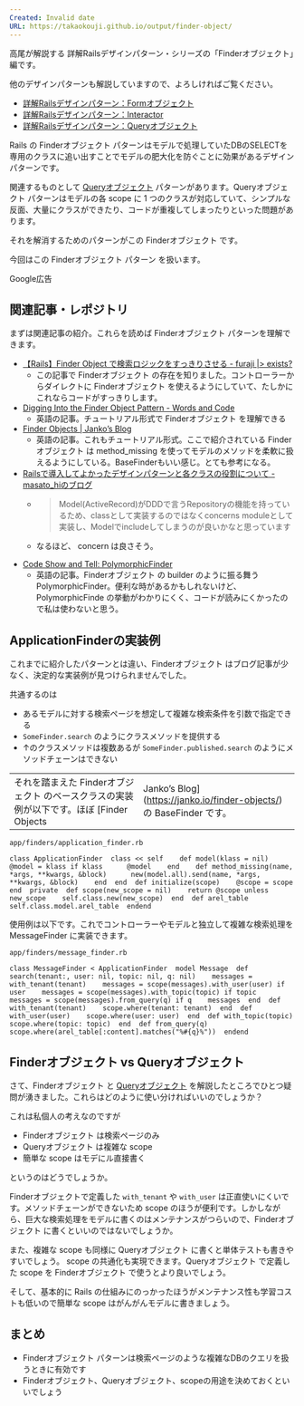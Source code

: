 ```yaml
---
Created: Invalid date
URL: https://takaokouji.github.io/output/finder-object/
---
```

高尾が解説する 詳解Railsデザインパターン・シリーズの「Finderオブジェクト」編です。

他のデザインパターンも解説していますので、よろしければご覧ください。

- [詳解Railsデザインパターン：Formオブジェクト](https://takaokouji.github.io/output/form-object/)
- [詳解Railsデザインパターン：Interactor](https://takaokouji.github.io/output/interactor/)
- [詳解Railsデザインパターン：Queryオブジェクト](https://takaokouji.github.io/output/query-object/)

Rails の Finderオブジェクト パターンはモデルで処理していたDBのSELECTを専用のクラスに追い出すことでモデルの肥大化を防ぐことに効果があるデザインパターンです。

関連するものとして [Queryオブジェクト](https://takaokouji.github.io/output/query-object/) パターンがあります。Queryオブジェクト パターンはモデルの各 scope に 1 つのクラスが対応していて、シンプルな反面、大量にクラスができたり、コードが重複してしまったりといった問題があります。

それを解消するためのパターンがこの Finderオブジェクト です。

今回はこの Finderオブジェクト パターン を扱います。

Google広告

## 関連記事・レポジトリ

まずは関連記事の紹介。これらを読めば Finderオブジェクト パターンを理解できます。

- [【Rails】Finder Object で検索ロジックをすっきりさせる - furaji |> exists?](https://furaji.hatenablog.jp/entry/2020/05/09/043924)
    - この記事で Finderオブジェクト の存在を知りました。コントローラーからダイレクトに Finderオブジェクト を使えるようにしていて、たしかにこれならコードがすっきりします。
- [Digging Into the Finder Object Pattern - Words and Code](http://vaidehijoshi.github.io/blog/2015/10/27/digging-into-the-finder-object-pattern/)
    - 英語の記事。チュートリアル形式で Finderオブジェクト を理解できる
- [Finder Objects | Janko’s Blog](https://janko.io/finder-objects/)
    - 英語の記事。これもチュートリアル形式。ここで紹介されている Finderオブジェクト は method_missing を使ってモデルのメソッドを柔軟に扱えるようにしている。BaseFinderもいい感じ。とても参考になる。
- [Railsで導入してよかったデザインパターンと各クラスの役割について - masato_hiのブログ](https://masato-hi.hatenablog.jp/entry/2016/03/19/161712)
    - > Model(ActiveRecord)がDDDで言うRepositoryの機能を持っているため、classとして実装するのではなくconcerns moduleとして実装し、Modelでincludeしてしまうのが良いかなと思っています
        
    - なるほど、 concern は良さそう。
- [Code Show and Tell: PolymorphicFinder](https://thoughtbot.com/blog/code-show-and-tell-polymorphic-finder)
    - 英語の記事。Finderオブジェクト の builder のように振る舞う PolymorphicFinder。便利な時があるかもしれないけど、PolymorphicFinde の挙動がわかりにくく、コードが読みにくかったので私は使わないと思う。

## ApplicationFinderの実装例

これまでに紹介したパターンとは違い、Finderオブジェクト はブログ記事が少なく、決定的な実装例が見つけられませんでした。

共通するのは

- あるモデルに対する検索ページを想定して複雑な検索条件を引数で指定できる
- `SomeFinder.search` のようにクラスメソッドを提供する
- ↑のクラスメソッドは複数あるが `SomeFinder.published.search` のようにメソッドチェーンはできない

|   |   |
|---|---|
|それを踏まえた Finderオブジェクト のベースクラスの実装例が以下です。ほぼ [Finder Objects|Janko’s Blog](https://janko.io/finder-objects/) の BaseFinder です。|

`app/finders/application_finder.rb`

```
class ApplicationFinder  class << self    def model(klass = nil)      @model = klass if klass      @model    end    def method_missing(name, *args, **kwargs, &block)      new(model.all).send(name, *args, **kwargs, &block)    end  end  def initialize(scope)    @scope = scope  end  private  def scope(new_scope = nil)    return @scope unless new_scope    self.class.new(new_scope)  end  def arel_table    self.class.model.arel_table  endend
```

使用例は以下です。これでコントローラーやモデルと独立して複雑な検索処理を MessageFinder に実装できます。

`app/finders/message_finder.rb`

```
class MessageFinder < ApplicationFinder  model Message  def search(tenant:, user: nil, topic: nil, q: nil)    messages = with_tenant(tenant)    messages = scope(messages).with_user(user) if user    messages = scope(messages).with_topic(topic) if topic    messages = scope(messages).from_query(q) if q    messages  end  def with_tenant(tenant)    scope.where(tenant: tenant)  end  def with_user(user)    scope.where(user: user)  end  def with_topic(topic)    scope.where(topic: topic)  end  def from_query(q)    scope.where(arel_table[:content].matches("%#{q}%"))  endend
```

## Finderオブジェクト vs Queryオブジェクト

さて、Finderオブジェクト と [Queryオブジェクト](https://takaokouji.github.io/output/query-object/) を解説したところでひとつ疑問が湧きました。これらはどのように使い分ければいいのでしょうか？

これは私個人の考えなのですが

- Finderオブジェクト は検索ページのみ
- Queryオブジェクト は複雑な scope
- 簡単な scope はモデにル直接書く

というのはどうでしょうか。

Finderオブジェクトで定義した `with_tenant` や `with_user` は正直使いにくいです。メソッドチェーンができないため scope のほうが便利です。しかしながら、巨大な検索処理をモデルに書くのはメンテナンスがつらいので、Finderオブジェクト に書くといいのではないでしょうか。

また、複雑な scope も同様に Queryオブジェクト に書くと単体テストも書きやすいでしょう。 scope の共通化も実現できます。Queryオブジェクト で定義した scope を Finderオブジェクト で使うとより良いでしょう。

そして、基本的に Rails の仕組みにのっかったほうがメンテナンス性も学習コストも低いので簡単な scope はがんがんモデルに書きましょう。

## まとめ

- Finderオブジェクト パターンは検索ページのような複雑なDBのクエリを扱うときに有効です
- Finderオブジェクト、Queryオブジェクト、scopeの用途を決めておくといいでしょう